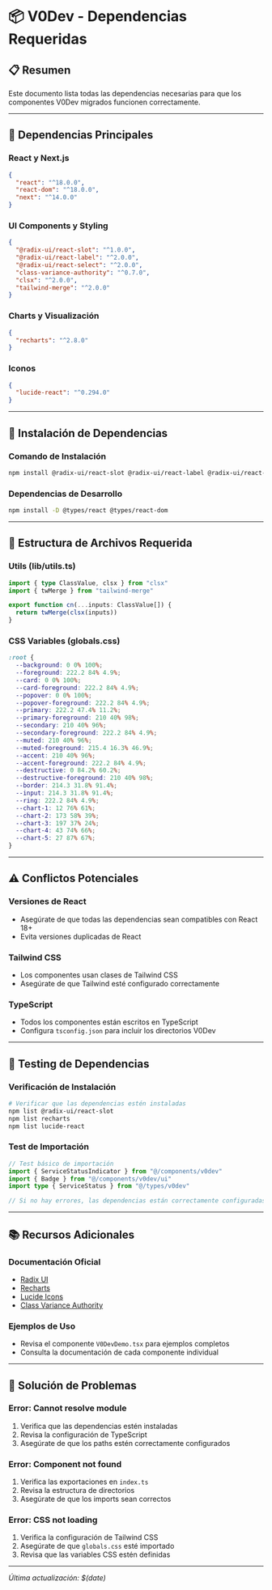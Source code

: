 # 📦 V0Dev - Dependencias Requeridas

## 📋 **Resumen**
Este documento lista todas las dependencias necesarias para que los componentes V0Dev migrados funcionen correctamente.

---

## 🚀 **Dependencias Principales**

### **React y Next.js**
```json
{
  "react": "^18.0.0",
  "react-dom": "^18.0.0",
  "next": "^14.0.0"
}
```

### **UI Components y Styling**
```json
{
  "@radix-ui/react-slot": "^1.0.0",
  "@radix-ui/react-label": "^2.0.0",
  "@radix-ui/react-select": "^2.0.0",
  "class-variance-authority": "^0.7.0",
  "clsx": "^2.0.0",
  "tailwind-merge": "^2.0.0"
}
```

### **Charts y Visualización**
```json
{
  "recharts": "^2.8.0"
}
```

### **Iconos**
```json
{
  "lucide-react": "^0.294.0"
}
```

---

## 🔧 **Instalación de Dependencias**

### **Comando de Instalación**
```bash
npm install @radix-ui/react-slot @radix-ui/react-label @radix-ui/react-select class-variance-authority clsx tailwind-merge recharts lucide-react
```

### **Dependencias de Desarrollo**
```bash
npm install -D @types/react @types/react-dom
```

---

## 📁 **Estructura de Archivos Requerida**

### **Utils (lib/utils.ts)**
```typescript
import { type ClassValue, clsx } from "clsx"
import { twMerge } from "tailwind-merge"

export function cn(...inputs: ClassValue[]) {
  return twMerge(clsx(inputs))
}
```

### **CSS Variables (globals.css)**
```css
:root {
  --background: 0 0% 100%;
  --foreground: 222.2 84% 4.9%;
  --card: 0 0% 100%;
  --card-foreground: 222.2 84% 4.9%;
  --popover: 0 0% 100%;
  --popover-foreground: 222.2 84% 4.9%;
  --primary: 222.2 47.4% 11.2%;
  --primary-foreground: 210 40% 98%;
  --secondary: 210 40% 96%;
  --secondary-foreground: 222.2 84% 4.9%;
  --muted: 210 40% 96%;
  --muted-foreground: 215.4 16.3% 46.9%;
  --accent: 210 40% 96%;
  --accent-foreground: 222.2 84% 4.9%;
  --destructive: 0 84.2% 60.2%;
  --destructive-foreground: 210 40% 98%;
  --border: 214.3 31.8% 91.4%;
  --input: 214.3 31.8% 91.4%;
  --ring: 222.2 84% 4.9%;
  --chart-1: 12 76% 61%;
  --chart-2: 173 58% 39%;
  --chart-3: 197 37% 24%;
  --chart-4: 43 74% 66%;
  --chart-5: 27 87% 67%;
}
```

---

## ⚠️ **Conflictos Potenciales**

### **Versiones de React**
- Asegúrate de que todas las dependencias sean compatibles con React 18+
- Evita versiones duplicadas de React

### **Tailwind CSS**
- Los componentes usan clases de Tailwind CSS
- Asegúrate de que Tailwind esté configurado correctamente

### **TypeScript**
- Todos los componentes están escritos en TypeScript
- Configura `tsconfig.json` para incluir los directorios V0Dev

---

## 🧪 **Testing de Dependencias**

### **Verificación de Instalación**
```bash
# Verificar que las dependencias estén instaladas
npm list @radix-ui/react-slot
npm list recharts
npm list lucide-react
```

### **Test de Importación**
```typescript
// Test básico de importación
import { ServiceStatusIndicator } from "@/components/v0dev"
import { Badge } from "@/components/v0dev/ui"
import type { ServiceStatus } from "@/types/v0dev"

// Si no hay errores, las dependencias están correctamente configuradas
```

---

## 📚 **Recursos Adicionales**

### **Documentación Oficial**
- [Radix UI](https://www.radix-ui.com/)
- [Recharts](https://recharts.org/)
- [Lucide Icons](https://lucide.dev/)
- [Class Variance Authority](https://cva.style/docs)

### **Ejemplos de Uso**
- Revisa el componente `V0DevDemo.tsx` para ejemplos completos
- Consulta la documentación de cada componente individual

---

## 🚧 **Solución de Problemas**

### **Error: Cannot resolve module**
1. Verifica que las dependencias estén instaladas
2. Revisa la configuración de TypeScript
3. Asegúrate de que los paths estén correctamente configurados

### **Error: Component not found**
1. Verifica las exportaciones en `index.ts`
2. Revisa la estructura de directorios
3. Asegúrate de que los imports sean correctos

### **Error: CSS not loading**
1. Verifica la configuración de Tailwind CSS
2. Asegúrate de que `globals.css` esté importado
3. Revisa que las variables CSS estén definidas

---

*Última actualización: $(date)*
